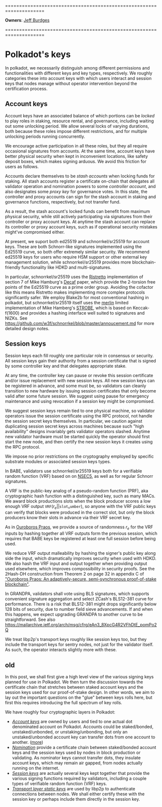 ====================================================================

**Owners**: [Jeff Burdges](/team_members/jeff.html)

====================================================================

# Polkadot's keys

In polkadot, we necessarily distinguish among different permissions and functionalities with different keys and key types, respectively.  We roughly categories these into account keys with which users interact and session keys that nodes manage without operator intervention beyond the certification process.

## Account keys

Account keys have an associated balance of which portions can be _locked_ to play roles in staking, resource rental, and governance, including waiting out some unlocking period.  We allow several locks of varying durations, both because these roles impose different restrictions, and for multiple unlocking periods running concurrently.

We encourage active participation in all these roles, but they all require occasional signatures from accounts.  At the same time, account keys have better physical security when kept in inconvenient locations, like safety deposit boxes, which makes signing arduous.  We avoid this friction for users as follows.

Accounts declare themselves to be _stash accounts_ when locking funds for staking.  All stash accounts register a certificate on-chain that delegates all validator operation and nomination powers to some _controller account_, and also designates some _proxy key_ for governance votes.  In this state, the controller and proxy accounts can sign for the stash account in staking and governance functions, respectively, but not transfer fund.

As a result, the stash account's locked funds can benefit from maximum physical security, while still actively participating via signatures from their controller or proxy account keys.  At anytime the stash account can replace its controller or proxy account keys, such as if operational security mistakes might've compromised either.

At present, we suport both ed25519 and schnorrkel/sr25519 for account keys.  These are both Schnorr-like signatures implemented using the Ed25519 curve, so both offer extremely similar security.  We recommend ed25519 keys for users who require HSM support or other external key management solution, while schnorrkel/sr25519 provides more blockchain-friendly functionality like HDKD and multi-signatures.

In particular, schnorrkel/sr25519 uses the [Ristretto](https://doc.dalek.rs/curve25519_dalek/ristretto/index.html) implementation of section 7 of Mike Hamburg's [Decaf](https://eprint.iacr.org/2015/673.pdf) paper, which provide the 2-torsion free points of the Ed25519 curve as a prime order group.  Avoiding the cofactor like this means Ristretto makes implementing more complex protocols significantly safer.  We employ Blake2b for most conventional hashing in polkadot, but schnorrkel/sr25519 itself uses the [merlin](https://doc.dalek.rs/merlin/index.html) limited implementation of Mike Hamberg's [STROBE](http://strobe.sourceforge.io/), which is based on Keccak-f(1600) and provides a hashing interface well suited to signatures and NIZKs.  See https://github.com/w3f/schnorrkel/blob/master/annoucement.md for more detailed design notes.

## Session keys

Session keys each fill roughly one particular role in consensus or security.  All session keys gain their authority from a session certificate that is signed by some controller key and that delegates appropriate stake.

At any time, the controller key can pause or revoke this session certificate and/or issue replacement with new session keys.  All new session keys can be registered in advance, and some must be, so validators can cleanly transition to new hardware by issuing session certificates that only become valid after some future session.  We suggest using pause for emergency maintenance and using revocation if a session key might be compromised.

We suggest session keys remain tied to one physical machine, so validator operators issue the session certificate using the RPC protocol, not handle the session secret keys themselves.   In particular, we caution against duplicating session secret keys across machines because such "high availability" designs invariably gets validator operators slashed.  Anytime new validator hardware must be started quickly the operator should first start the new node, and then certify the new session keys it creates using the RPC protocol.


We impose no prior restrictions on the cryptography employed by specific substrate modules or associated session keys types.

In BABE, validators use schnorrkel/sr25519 keys both for a verifiable random function (VRF) based on on [NSEC5](https://eprint.iacr.org/2017/099.pdf), as well as for regular Schnorr signatures.

A VRF is the public-key analog of a pseudo-random function (PRF), aka cryptographic hash function with a distinguished key, such as many MACs.  We award block productions slots when the block producer scores a low enough VRF output $\mathtt{VRF}(r_e || \mathtt{slot_number} )$, so anyone with the VRF public keys can verify that blocks were produced in the correct slot, but only the block producers know their slots in advance via their VRF secret key.

As in [Ouroboros Praos](https://eprint.iacr.org/2017/573.pdf), we provide a source of randomness $r_e$ for the VRF inputs by hashing together all VRF outputs form the previous session, which requires that BABE keys be registered at least one full session before being used.

We reduce VRF output malleability by hashing the signer's public key along side the input, which dramatically improves security when used with HDKD.  We also hash the VRF input and output together when providing output used elsewhere, which improves compossibility in security proofs. See the 2Hash-DH construction from Theorem 2 on page 32 in appendix C of ["Ouroboros Praos: An adaptively-secure, semi-synchronous proof-of-stake blockchain"](https://eprint.iacr.org/2017/573.pdf).

In GRANDPA, validators shall vote using BLS signatures, which supports convenient signature aggregation and select ZCash's BLS12-381 curve for performance.  There is a risk that BLS12-381 might drops significantly below 128 bits of security, due to number field sieve advancements.  If and when this happens, we expect upgrading GRANDPA to another curve to be straightforward.  See also https://mailarchive.ietf.org/arch/msg/cfrg/eAn3_8XpcG4R2VFhDtE_pomPo2Q


We treat libp2p's transport keys roughly like session keys too, but they include the transport keys for sentry nodes, not just for the validator itself.  As such, the operator interacts slightly more with these.




## old

In this post, we shall first give a high level view of the various signing keys planned for use in Polkadot.  We then turn the discussion towards the certificate chain that stretches between staked account keys and the session keys used for our proof-of-stake design.  In other words, we aim to lay out the important questions on the "glue" between keys rolls here, but first this requires introducing the full spectrum of key rolls.

We have roughly four cryptographic layers in Polkadot:

 - [*Account keys*](1-accounts.md) are owned by users and tied to one actual dot denominated account on Polkadot.  Accounts could be staked/bonded, unstaked/unbonded, or unstaking/unbonding, but only an unstaked/unbonded account key can transfer dots from one account to another.  ([more](1-accounts-more.md))
 - [*Nomination*](2-staking.md) provide a certificate chain between staked/bonded account keys and the session keys used by nodes in block production or validating.  As nominator keys cannot transfer dots, they insulate account keys, which may remain air gapped, from nodes actually running on the internet.
 - [*Session keys*](3-session.md) are actually several keys kept together that provide the various signing functions required by validators, including a couple types of verifiable random function (VRF) keys.
 - [*Transport layer static keys*](https://forum.web3.foundation/t/transport-layer-authentication-libp2ps-secio/69) are used by libp2p to authenticate connections between nodes.  We shall either certify these with the session key or perhaps include them directly in the session key.



